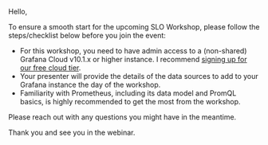 Hello,

To ensure a smooth start for the upcoming SLO Workshop, please follow the steps/checklist below before you join the event:

- For this workshop, you need to have admin access to a (non-shared) Grafana Cloud v10.1.x or higher instance. I recommend [signing up for our free cloud tier](https://grafana.com/auth/sign-up/create-user?pg=hp&plcmt=hero-btn1).
- Your presenter will provide the details of the data sources to add to your Grafana instance the day of the workshop.
- Familiarity with Prometheus, including its data model and PromQL basics, is highly recommended to get the most from the workshop.

Please reach out with any questions you might have in the meantime.

Thank you and see you in the webinar.